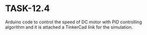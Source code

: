 # TASK-12.4
Arduino code to control the speed of DC motor with PID controlling algorithm and it is attached a TinkerCad link for the simulation.
